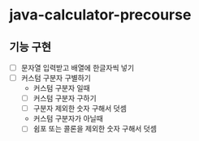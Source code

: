 # java-calculator-precourse
## 기능 구현
- [ ] 문자열 입력받고 배열에 한글자씩 넣기
- [ ] 커스텀 구분자 구별하기
  - 커스텀 구분자 일때
  - [ ] 커스텀 구분자 구하기
  - [ ] 구분자 제외한 숫자 구해서 덧셈
  - 커스텀 구분자가 아닐때
  - [ ] 쉼포 또는 콜론을 제외한 숫자 구해서 덧셈